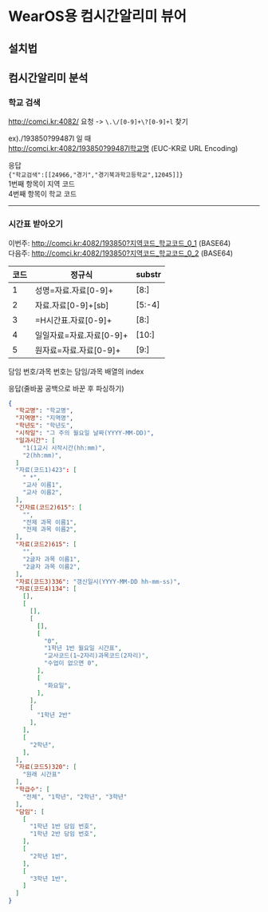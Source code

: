 # WearOS용 컴시간알리미 뷰어
## 설치법
## 컴시간알리미 분석
### 학교 검색
http://comci.kr:4082/ 요청 -> ```\.\/[0-9]+\?[0-9]+l``` 찾기

ex)./193850?99487l 일 때   
http://comci.kr:4082/193850?99487l학교명 (EUC-KR로 URL Encoding)

응답   
```{"학교검색":[[24966,"경기","경기북과학고등학교",12045]]}```   
1번째 항목이 지역 코드   
4번째 항목이 학교 코드


---------
### 시간표 받아오기
이번주: http://comci.kr:4082/193850?지역코드_학교코드_0_1 (BASE64)   
다음주: http://comci.kr:4082/193850?지역코드_학교코드_0_2 (BASE64)   

| 코드 | 정규식 |substr|
|------|-------|-----|
|1|성명=자료\.자료[0-9]+|[8:]|
|2|자료.자료[0-9]+\[sb\]|[5:-4]
|3|=H시간표\.자료[0-9]+|[8:]|
|4|일일자료=자료\.자료[0-9]+|[10:]|
|5|원자료=자료\.자료[0-9]+|[9:]|

담임 번호/과목 번호는 담임/과목 배열의 index

응답(줄바꿈 공백으로 바꾼 후 파싱하기)
```JSON
{
  "학교명": "학교명",
  "지역명": "지역명",
  "학년도": "학년도",
  "시작일": "그 주의 월요일 날짜(YYYY-MM-DD)",
  "일과시간": [
    "1(1교시 시작시간(hh:mm)",
    "2(hh:mm)",
  ]
  "자료(코드1)423": [
    " *",
    "교사 이름1",
    "교사 이름2",
  ],
  "긴자료(코드2)615": [
    "",
    "전제 과목 이름1",
    "전제 과목 이름2",
  ],
  "자료(코드2)615": [
    "",
    "2글자 과목 이름1",
    "2글자 과목 이름2",
  ],
  "자료(코드3)336": "갱신일시(YYYY-MM-DD hh-mm-ss)",
  "자료(코드4)134": [
    [],
    [
      [],
      [
        [],
        [
          "0",
          "1학년 1반 월요일 시간표",
          "교사코드(1~2자리)과목코드(2자리)",
          "수업이 없으면 0",
        ],
        [
          "화요일",
        ],
      ],
      [
        "1학년 2반"
      ],
    ],
    [
      "2학년",
    ],
  ],
  "자료(코드5)320": [
    "원래 시간표"
  ],
  "학급수": [
    "전체", "1학년", "2학년", "3학년"
  ],
  "담임": [
    [
      "1학년 1반 담임 번호",
      "1학년 2반 담임 번호",
    ],
    [
      "2학년 1반",
    ],
    [
      "3학년 1반",
    ]
  ]
}
```
